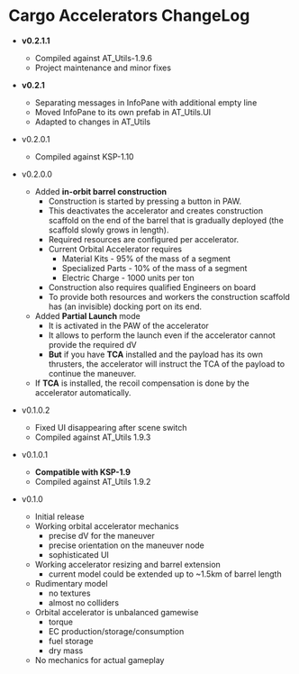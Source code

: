 # Cargo Accelerators ChangeLog


* **v0.2.1.1**
    * Compiled against AT_Utils-1.9.6
    * Project maintenance and minor fixes

* **v0.2.1**
    * Separating messages in InfoPane with additional empty line
    * Moved InfoPane to its own prefab in AT_Utils.UI
    * Adapted to changes in AT_Utils

* v0.2.0.1
    * Compiled against KSP-1.10

* v0.2.0.0
    * Added **in-orbit barrel construction**
        * Construction is started by pressing a button in PAW.
        * This deactivates the accelerator and creates construction
        scaffold on the end of the barrel that is gradually deployed
        (the scaffold slowly grows in length).
        * Required resources are configured per accelerator.
        * Current Orbital Accelerator requires 
            * Material Kits - 95% of the mass of a segment
            * Specialized Parts - 10% of the mass of a segment
            * Electric Charge - 1000 units per ton
        * Construction also requires qualified Engineers on board
        * To provide both resources and workers the construction
        scaffold has (an invisible) docking port on its end.
    * Added **Partial Launch** mode
        * It is activated in the PAW of the accelerator
        * It allows to perform the launch even if the accelerator
        cannot provide the required dV
        * **But** if you have **TCA** installed and the payload has
        its own thrusters, the accelerator will instruct the TCA of
        the payload to continue the maneuver.
    * If **TCA** is installed, the recoil compensation is done by the
    accelerator automatically.

* v0.1.0.2
    * Fixed UI disappearing after scene switch
    * Compiled against AT_Utils 1.9.3

* v0.1.0.1
    * **Compatible with KSP-1.9**
    * Compiled against AT_Utils 1.9.2

* v0.1.0
    * Initial release
    * Working orbital accelerator mechanics
        * precise dV for the maneuver
        * precise orientation on the maneuver node
        * sophisticated UI
    * Working accelerator resizing and barrel extension
        * current model could be extended up to ~1.5km of barrel length
    * Rudimentary model
        * no textures
        * almost no colliders
    * Orbital accelerator is unbalanced gamewise
        * torque
        * EC production/storage/consumption
        * fuel storage
        * dry mass
    * No mechanics for actual gameplay
